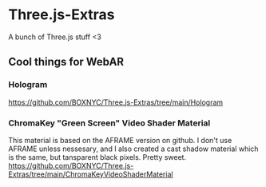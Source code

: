 # Three.js-Extras
A bunch of Three.js stuff <3


## Cool things for WebAR
### Hologram
https://github.com/BOXNYC/Three.js-Extras/tree/main/Hologram
### ChromaKey "Green Screen" Video Shader Material
This material is based on the AFRAME version on github. I don't use AFRAME unless nessesary, and I also created a cast shadow material which is the same, but tansparent black pixels. Pretty sweet.
https://github.com/BOXNYC/Three.js-Extras/tree/main/ChromaKeyVideoShaderMaterial
